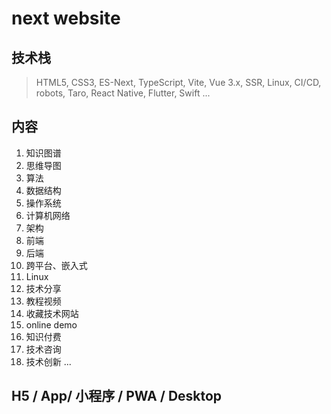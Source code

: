 # next website


## 技术栈

> HTML5, CSS3, ES-Next, TypeScript, Vite, Vue 3.x, SSR, Linux, CI/CD, robots, Taro, React Native, Flutter, Swift ...

## 内容

1. 知识图谱
2. 思维导图
3. 算法
4. 数据结构
5. 操作系统
6. 计算机网络
7. 架构
8. 前端
9. 后端
10. 跨平台、嵌入式
11. Linux
12. 技术分享
13. 教程视频
14. 收藏技术网站
15. online demo
16. 知识付费
17. 技术咨询
18. 技术创新
...

## H5 / App/ 小程序 / PWA / Desktop




